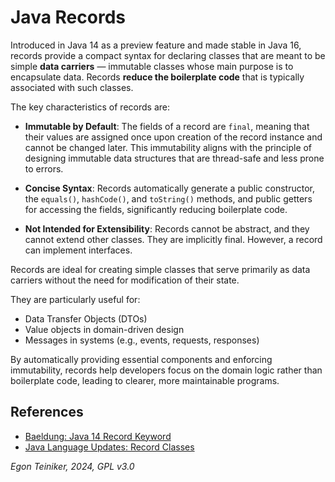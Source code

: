 # Java Records

Introduced in Java 14 as a preview feature and made stable in Java 16, records provide 
a compact syntax for declaring classes that are meant to be simple **data carriers** — 
immutable classes whose main purpose is to encapsulate data. 
Records **reduce the boilerplate code** that is typically associated with such classes.

The key characteristics of records are:
* **Immutable by Default**: The fields of a record are `final`, meaning that their 
    values are assigned once upon creation of the record instance and cannot be changed 
    later. This immutability aligns with the principle of designing immutable data 
    structures that are thread-safe and less prone to errors.

* **Concise Syntax**: Records automatically generate a public constructor, the 
    `equals()`, `hashCode()`, and `toString()` methods, and public getters for 
    accessing the fields, significantly reducing boilerplate code.

* **Not Intended for Extensibility**: Records cannot be abstract, and they cannot 
    extend other classes. They are implicitly final. 
    However, a record can implement interfaces.

Records are ideal for creating simple classes that serve primarily as data carriers 
without the need for modification of their state. 

They are particularly useful for:
* Data Transfer Objects (DTOs)
* Value objects in domain-driven design
* Messages in systems (e.g., events, requests, responses)

By automatically providing essential components and enforcing immutability, records help 
developers focus on the domain logic rather than boilerplate code, leading to clearer, 
more maintainable programs.


## References
* [Baeldung: Java 14 Record Keyword](https://www.baeldung.com/java-record-keyword)
* [Java Language Updates: Record Classes](https://docs.oracle.com/en/java/javase/17/language/records.html)


*Egon Teiniker, 2024, GPL v3.0*
